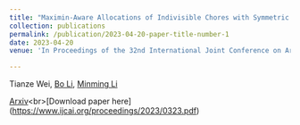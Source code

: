 ```yaml
---
title: "Maximin-Aware Allocations of Indivisible Chores with Symmetric and Asymmetric Agents"
collection: publications
permalink: /publication/2023-04-20-paper-title-number-1
date: 2023-04-20
venue: 'In Proceedings of the 32nd International Joint Conference on Artificial Intelligence (IJCAI 2023)'

---
```


Tianze Wei, [Bo Li](https://www4.comp.polyu.edu.hk/~bo2li/), [Minming Li](https://www.cs.cityu.edu.hk/~minmli/)

[Arxiv](https://arxiv.org/abs/2308.15809')<br>[Download paper here](https://www.ijcai.org/proceedings/2023/0323.pdf)

